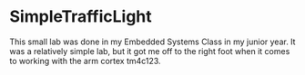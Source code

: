 # SimpleTrafficLight
This small lab was done in my Embedded Systems Class in my junior year. It was a relatively simple lab, but it got me off to the right foot when it comes to working with the 
arm cortex tm4c123.
